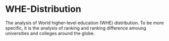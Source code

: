 # WHE-Distribution
The analysis of World higher-level education (WHE) distribution.
To be more specific, it is the analysis of ranking and ranking difference amoung universities and colleges around the globe.
